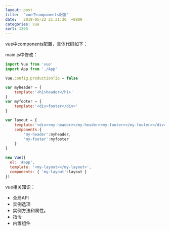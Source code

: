 ```yaml
---
layout: post
title:  "vue中components配置"
date:   2018-05-22 21:31:30  +0800
categories: vue
sort: 1205
---
```


vue中components配置，具体代码如下：

main.js中修改：

```js
import Vue from 'vue'
import App from './App'

Vue.config.productionTip = false

var myheader = {
    template:'<h1>header</h1>'
}
var myfooter = {
    template:'<div>footer</div>'
}

var layout = {
    template:'<div><my-header></my-header><my-footer></my-footer></div>',
    components:{
        'my-header':myheader,
        'my-footer':myfooter
    }
}

new Vue({
  el: '#app',
  template: '<my-layout></my-layout>',
  components: { 'my-layout':layout }
})

```



vue相关知识：

- 全局API
- 实例选项
- 实例方法和属性。
- 指令
- 内置组件